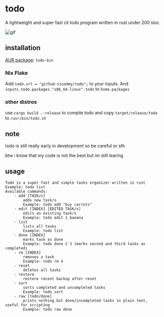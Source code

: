 # todo

A lightweight and super fast cli todo program written in rust under 200 sloc

![gif](todo.gif)

## installation

[AUR package](https://aur.archlinux.org/packages/todo-bin/): `todo-bin`

### Nix Flake

Add `todo.url = "github:sioodmy/todo";` to your inputs. And `inputs.todo.packages."x86_64-linux".todo` to `home.packages`

### other distros

use `cargo build --release` to compile todo and copy `target/release/todo` to `/usr/bin/todo.sh`

## note

todo is still really early in development so be careful or sth

btw i know that my code is not the best but im still learing

## usage

```Usage: todo [COMMAND] [ARGUMENTS]
Todo is a super fast and simple tasks organizer written in rust
Example: todo list
Available commands:
    - add [TASK/s]
        adds new task/s
        Example: todo add "buy carrots"
    - edit [INDEX] [EDITED TASK/s]
        edits an existing task/s
        Example: todo edit 1 banana
    - list
        lists all tasks
        Example: todo list
    - done [INDEX]
        marks task as done
        Example: todo done 2 3 (marks second and third tasks as completed)
    - rm [INDEX]
        removes a task
        Example: todo rm 4
    - reset
        deletes all tasks
    - restore
        restore recent backup after reset
    - sort
        sorts completed and uncompleted tasks
        Example: todo sort
    - raw [todo/done]
        prints nothing but done/incompleted tasks in plain text, useful for scripting
        Example: todo raw done
```
